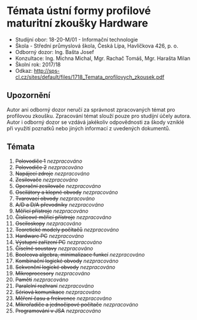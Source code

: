 # Témata ústní formy profilové maturitní zkoušky Hardware 
- Studijní obor: 18-20-M/01 - Informační technologie
- Škola - Střední průmyslová škola, Česká Lípa, Havlíčkova 426, p. o.
- Odborný dozor: Ing. Bašta Josef
- Konzultace: Ing. Michna Michal, Mgr. Rachač Tomáš, Mgr. Harašta Milan
- Školní rok: 2017/18
- Odkaz: http://sps-cl.cz/sites/default/files/1718_Temata_profilovych_zkousek.pdf

## Upozornění
Autor ani odborný dozor neručí za správnost zpracovaných témat pro profilovou zkoušku. Zpracování témat slouží pouze pro studijní účely autora. Autor i odborný dozor se vzdává jakékoliv odpovědnosti za škody vzniklé při využití poznatků nebo jiných informací z uvedených dokumentů.

## Témata
1. ~~Polovodiče 1~~ *nezpracováno*
2. ~~Polovodiče 2~~ *nezpracováno*
3. ~~Napájecí zdroje~~ *nezpracováno*
4. ~~Zesilovače~~ *nezpracováno*
5. ~~Operační zesilovače~~ *nezpracováno*
6. ~~Oscilátory a klopné obvody~~ *nezpracováno*
7. ~~Tvarovací obvody~~ *nezpracováno*
8. ~~A/D a D/A převodníky~~ *nezpracováno*
9. ~~Měřicí přístroje~~ *nezpracováno*
10. ~~Číslicové měřicí přístroje~~ *nezpracováno*
11. ~~Osciloskopy~~ *nezpracováno*
12. ~~Teoretické modely počítačů~~ *nezpracováno*
13. ~~Hardware PC~~ *nezpracováno*
14. ~~Výstupní zařízení PC~~ *nezpracováno*
15. ~~Číselné soustavy~~ *nezpracováno*
16. ~~Booleova algebra, minimalizace funkcí~~ *nezpracováno*
17. ~~Kombinační logické obvody~~ *nezpracováno*
18. ~~Sekvenční logické obvody~~ *nezpracováno*
19. ~~Mikroprocesory~~ *nezpracováno*
20. ~~Paměti~~ *nezpracováno*
21. ~~Paralelní rozhraní~~ *nezpracováno*
22. ~~Sériová komunikace~~ *nezpracováno*
23. ~~Měření času a frekvence~~ *nezpracováno*
24. ~~Mikrořadiče a jednočipové počítače~~ *nezpracováno*
25. ~~Programování v JSA~~ *nezpracováno*
